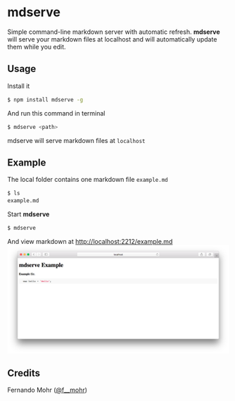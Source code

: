 # mdserve

Simple command-line markdown server with automatic refresh. **mdserve** will serve your markdown files at localhost and will automatically update them while you edit.


## Usage

Install it

```bash
$ npm install mdserve -g
```

And run this command in terminal

```bash
$ mdserve <path>
```

mdserve will serve markdown files at `localhost`

## Example

The local folder contains one markdown file `example.md`

```bash
$ ls
example.md
```

Start **mdserve** 

```bash
$ mdserve
```

And view markdown at [http://localhost:2212/example.md](http://localhost:2212/example.md) 
![example](https://github.com/mohrf/mdserve/blob/screenshots/mdserve-example.png?raw=true)

## Credits

Fernando Mohr ([@f__mohr](https://twitter.com/f__mohr))


